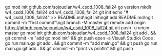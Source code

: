go mod init github.com/sojoudian/w4_csdd_1008_fall24
go version
mkdir w4_csdd_1008_fall24
cd w4_csdd_1008_fall24
git init
echo "# w4_csdd_1008_fall24" >> README.md\ngit init\ngit add README.md\ngit commit -m "first commit"\ngit branch -M master
git remote add origin https://github.com/sojoudian/w4_csdd_1008_fall24.git
git push -u origin master
go mod init github.com/sojoudian/w4_csdd_1008_fall24
git add . && git commit -m "add go mod init" && git push
open -a Visual\ Studio\ Code .
go run main.go
git add . && git commit -m "add main.go" && git push
go run main.go
git add . && git commit -m "print vs println" && git push